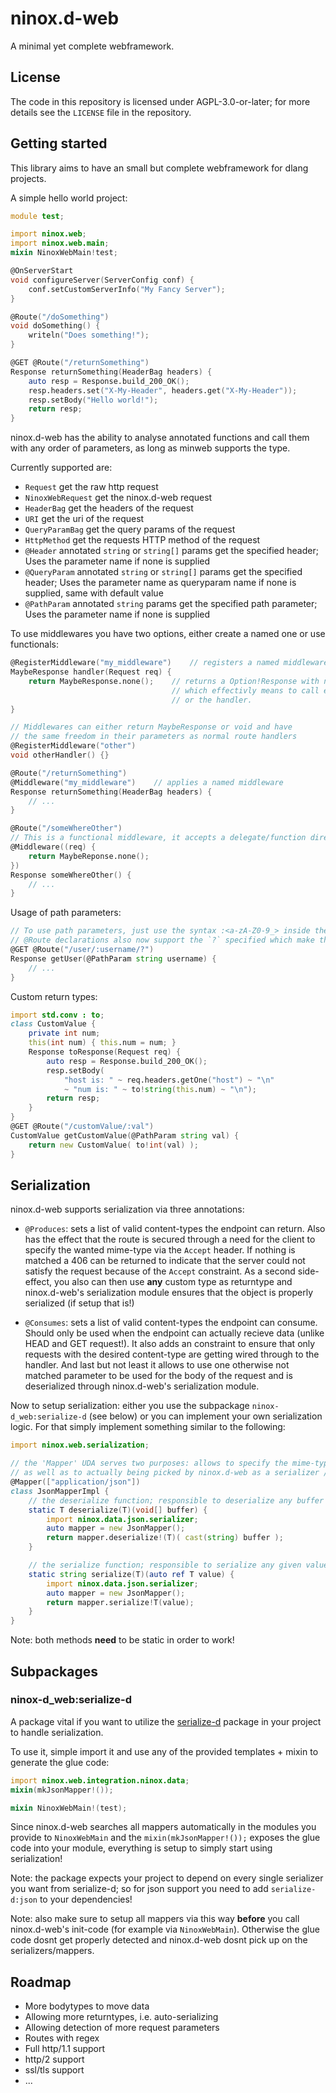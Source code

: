 # ninox.d-web

A minimal yet complete webframework.

## License

The code in this repository is licensed under AGPL-3.0-or-later; for more details see the `LICENSE` file in the repository.

## Getting started

This library aims to have an small but complete webframework for dlang projects.

A simple hello world project:
```d
module test;

import ninox.web;
import ninox.web.main;
mixin NinoxWebMain!test;

@OnServerStart
void configureServer(ServerConfig conf) {
    conf.setCustomServerInfo("My Fancy Server");
}

@Route("/doSomething")
void doSomething() {
    writeln("Does something!");
}

@GET @Route("/returnSomething")
Response returnSomething(HeaderBag headers) {
    auto resp = Response.build_200_OK();
    resp.headers.set("X-My-Header", headers.get("X-My-Header"));
    resp.setBody("Hello world!");
    return resp;
}
```
ninox.d-web has the ability to analyse annotated functions and call them with any order of parameters, as long as minweb supports the type.

Currently supported are:
- `Request` get the raw http request
- `NinoxWebRequest` get the ninox.d-web request
- `HeaderBag` get the headers of the request
- `URI` get the uri of the request
- `QueryParamBag` get the query params of the request
- `HttpMethod` get the requests HTTP method of the request
- `@Header` annotated `string` or `string[]` params get the specified header;
    Uses the parameter name if none is supplied
- `@QueryParam` annotated `string` or `string[]` params get the specified header;
    Uses the parameter name as queryparam name if none is supplied, same with default value
- `@PathParam` annotated `string` params get the specified path parameter;
    Uses the parameter name if none is supplied

To use middlewares you have two options, either create a named one or use functionals:
```d
@RegisterMiddleware("my_middleware")    // registers a named middleware
MaybeResponse handler(Request req) {
    return MaybeResponse.none();    // returns a Option!Response with no value set,
                                    // which effectivly means to call either the next middleware
                                    // or the handler.
}

// Middlewares can either return MaybeResponse or void and have
// the same freedom in their parameters as normal route handlers
@RegisterMiddleware("other")
void otherHandler() {}

@Route("/returnSomething")
@Middleware("my_middleware")    // applies a named middleware
Response returnSomething(HeaderBag headers) {
    // ...
}

@Route("/someWhereOther")
// This is a functional middleware, it accepts a delegate/function directly
@Middleware((req) {
    return MaybeReponse.none();
})
Response someWhereOther() {
    // ...
}
```

Usage of path parameters:
```d
// To use path parameters, just use the syntax :<a-zA-Z0-9_> inside the route matcher.
// @Route declarations also now support the `?` specified which make the character before it optional.
@GET @Route("/user/:username/?")
Response getUser(@PathParam string username) {
    // ...
}
```

Custom return types:
```d
import std.conv : to;
class CustomValue {
    private int num;
    this(int num) { this.num = num; }
    Response toResponse(Request req) {
        auto resp = Response.build_200_OK();
        resp.setBody(
            "host is: " ~ req.headers.getOne("host") ~ "\n"
            ~ "num is: " ~ to!string(this.num) ~ "\n");
        return resp;
    }
}
@GET @Route("/customValue/:val")
CustomValue getCustomValue(@PathParam string val) {
    return new CustomValue( to!int(val) );
}
```

## Serialization

ninox.d-web supports serialization via three annotations:
- `@Produces`: sets a list of valid content-types the endpoint can return. Also has the effect that the route is secured through a need for the client to specify the wanted mime-type via the `Accept` header. If nothing is matched a 406 can be returned to indicate that the server could not satisfy the request because of the `Accept` constraint. As a second side-effect, you also can then use **any** custom type as returntype and ninox.d-web's serialization module ensures that the object is properly serialized (if setup that is!)

- `@Consumes`: sets a list of valid content-types the endpoint can consume. Should only be used when the endpoint can actually recieve data (unlike HEAD and GET request!). It also adds an constraint to ensure that only requests with the desired content-type are getting wired through to the handler. And last but not least it allows to use one otherwise not matched parameter to be used for the body of the request and is deserialized through ninox.d-web's serialization module.

Now to setup serialization: either you use the subpackage `ninox-d_web:serialize-d` (see below) or you can implement your own serialization logic. For that simply implement something similar to the following:

```d
import ninox.web.serialization;

// the 'Mapper' UDA serves two purposes: allows to specify the mime-types that serializer applies to,
// as well as to actually being picked by ninox.d-web as a serializer / mapper.
@Mapper(["application/json"])
class JsonMapperImpl {
    // the deserialize function; responsible to deserialize any buffer of data into an instance of T
    static T deserialize(T)(void[] buffer) {
        import ninox.data.json.serializer;
        auto mapper = new JsonMapper();
        return mapper.deserialize!(T)( cast(string) buffer );
    }

    // the serialize function; responsible to serialize any given value into a string
    static string serialize(T)(auto ref T value) {
        import ninox.data.json.serializer;
        auto mapper = new JsonMapper();
        return mapper.serialize!T(value);
    }
}
```
Note: both methods **need** to be static in order to work!

## Subpackages

### ninox-d_web:serialize-d

A package vital if you want to utilize the [serialize-d](https://code.dlang.org/packages/serialize-d) package in your project to handle serialization.

To use it, simple import it and use any of the provided templates + mixin to generate the glue code:
```d
import ninox.web.integration.ninox.data;
mixin(mkJsonMapper!());

mixin NinoxWebMain!(test);
```
Since ninox.d-web searches all mappers automatically in the modules you provide to `NinoxWebMain` and the `mixin(mkJsonMapper!());` exposes the glue code into your module, everything is setup to simply start using serialization!

Note: the package expects your project to depend on every single serializer you want from serialize-d; so for json support you need to add `serialize-d:json` to your dependencies!

Note: also make sure to setup all mappers via this way **before** you call ninox.d-web's init-code (for example via `NinoxWebMain`). Otherwise the glue code dosnt get properly detected and ninox.d-web dosnt pick up on the serializers/mappers.

## Roadmap

- More bodytypes to move data
- Allowing more returntypes, i.e. auto-serializing
- Allowing detection of more request parameters
- Routes with regex
- Full http/1.1 support
- http/2 support
- ssl/tls support
- ...
